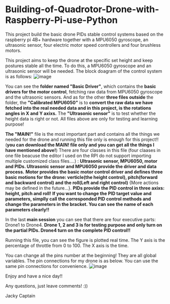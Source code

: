 # Building-of-Quadrotor-Drone-with-Raspberry-Pi-use-Python
This project build the basic drone PIDs stable control systems based on the raspberry pi 4B+ hardware together with a MPU6050 gyroscope, an ultrasonic sensor, four electric motor speed controllers and four brushless motors.


This project aims to keep the drone at the specific set height and keep postures stable all the time. To do this, a MPU6050 gyroscope and an ultrasonic sensor will be needed. The block doagram of the control system is as follows:
![image](https://user-images.githubusercontent.com/55009904/157682165-7ade7f13-b28d-413b-855a-f3f8b2df69dc.png)

You can see the **folder named "Basic Driver"**, which contains the **basic drivers for the motor control**, fetching raw data from MPU6050 gyroscope and the ultrasonic sensors. And as for the other **three files outside** the folder, the **"Calibrated MPU6050"** is to **convert the raw data we have fetched into the real needed data and in this project, is the rotations angles in X and Y axixs.** The **"Ultrasonic sensor"** is to test whether the height data is right or not. All files above are only for testing and learning purpose!

**The **"MAIN!"****  file is the most important part and contains all the things we needed for the drone and running this file only is enough for this project!!(**you can download the MAIN! file only and you can get all the things I have mentioned above!**) There are four classes in this file (four claases in one file beacuse the editor I used on the RPI do not support importing multiple customized class files....) : **Ultrasonic sensor, MPU6050, motor and PIDs. Ultrasonic sensor and MPU6050 provide the driver and data process.** **Motor provides the basic motor control driver and defines three basic motions for the drone: verticle(the height control), pitch(forward and backward control) and the roll(Left and right control)** {More actions may be defined in the future...}. **PIDs provide the PID control in three axixs: height, pitch and roll!** **If you want to change the PID target value and parameters, simplly call the corresponded PID control methods and change the parameters in the bracket. You can see the name of each parameters clearly!!**

In the last **main session** you can see that there are four executive parts: Drone1 to Drone4. **Drone 1, 2 and 3 is for testing purpose and only turn on the partial PIDs. Drone4 turn on the complete PID control!!** 

Running this file, you can see the figure is plotted real time. The Y axis is the percentage of throttle from 0 to 100. The X axis is the time.

You can change all the pins number at the beginning! They are all global variables.
The pin connections for my drone is as below. You can use the same pin connections for convenience. 
![image](https://user-images.githubusercontent.com/55009904/157687073-dcc0d62b-cf4f-4803-b776-f94a0f152ff0.png)

Enjoy and have a nice day!!

Any questions, just leave comments!  :))

Jacky Captain
